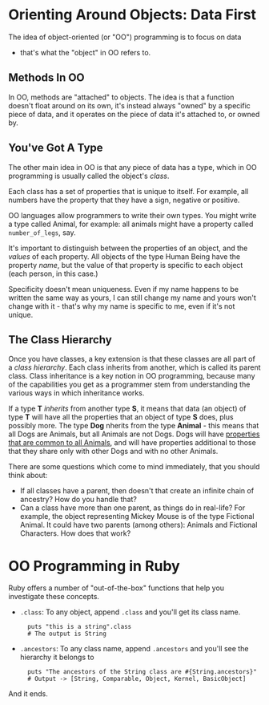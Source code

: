 # Orienting Around Objects: Data First

The idea of object-oriented (or "OO") programming is to focus on data
- that's what the "object" in OO refers to.

## Methods In OO

In OO, methods are "attached" to objects. The idea is that a function
doesn't float around on its own, it's instead always "owned" by a
specific piece of data, and it operates on the piece of data it's
attached to, or owned by.

## You've Got A Type

The other main idea in OO is that any piece of data has a type, which in OO programming is usually called the object's _class_.

Each class has a set of properties that is unique to itself. For example,
all numbers have the property that they have a sign, negative or
positive. 

OO languages allow programmers to write their own types. You might
write a type called Animal, for example: all animals might have a
property called `number_of_legs`, say.

It's important to distinguish between the properties of an object, and
the _values_ of each property. All objects of the type Human Being
have the property _name_, but the value of that property is specific to
each object (each person, in this case.) 

Specificity doesn't mean uniqueness. Even if my name happens to be
written the same way as yours, I can still change my name and yours
won't change with it - that's why my name is specific to me, even if
it's not unique.

## The Class Hierarchy

Once you have classes, a key extension is that these classes are all
part of a _class hierarchy_. Each class inherits from another, which
is called its parent class. Class inheritance is a key notion in OO
programming, because many of the capabilities you get as a programmer
stem from understanding the various ways in which inheritance works. 

If a type **T** _inherits_ from another type **S**, it means that data
(an object) of type **T** will have all the properties that an object
of type **S** does, plus possibly more. The type **Dog** nherits from
the type **Animal** - this means that all Dogs are Animals, but all
Animals are not Dogs. Dogs will have [properties that are common to
all Animals](https://en.wikipedia.org/wiki/Animal#Characteristics),
and will have properties additional to those that they share only with
other Dogs and with no other Animals.

There are some questions which come to mind immediately, that you should think about:

* If all classes have a parent, then doesn't that create an infinite chain of ancestry? How do you handle that?
* Can a class have more than one parent, as things do in real-life? For example, the object representing Mickey Mouse is of the type Fictional Animal. It could have two parents (among others): Animals and Fictional Characters. How does that work?

# OO Programming in Ruby

Ruby offers a number of "out-of-the-box" functions that help you investigate these concepts.

* `.class`: To any object, append `.class` and you'll get its class name.

        puts "this is a string".class
        # The output is String

* `.ancestors`: To any class name, append `.ancestors` and you'll see the hierarchy it belongs to

        puts "The ancestors of the String class are #{String.ancestors}"
        # Output -> [String, Comparable, Object, Kernel, BasicObject]

And it ends.
